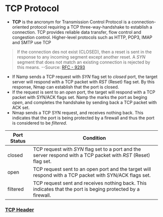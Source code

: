 # TCP Protocol

 - **TCP** is the ancronym for Transmission Control Protocol is a connection-oriented protocol requiring a TCP three-way-handshake to establish a connection. TCP provides reliable data transfer, flow control and congestion control. Higher-level protocols such as HTTP, POP3, IMAP and SMTP use TCP

> If the connection des not exist (CLOSED), then a reset is sent in the response to any incoming segment except another reset. A *SYN* segment that does not match an existing connection is rejected by this means.
> --Source: [RFC - 9293](https://datatracker.ietf.org/doc/html/rfc9293)

 - If Namp sends a TCP request with *SYN* flag set to *closed* port, the target server will respond with a TCP packet with *RST* (Reset) flag set. By this response, Nmap can establish that the port is closed.
 - If the request is sent to an *open* port, the target will respond with a TCP packet with SYN/ACK flags set. Namp the marks the port as beging *open*, and completes the handshake by sending back a TCP packet with ACK set.
 - Nmap sends a TCP SYN request, and receives nothing back. This indicates that the port is being protected by a firewall and thus the port is considered to be *filtered*.

|Port Status|Condition|
|---|---|
|closed|TCP request with *SYN* flag set to a port and the server respond with a TCP packet with *RST* (Reset) flag set.|
|open|TCP request sent to an open port and the target will respond with a TCP packet with SYN/ACK flags set.|
|filtered|TCP request sent and receives nothing back. This indicates that the port is beging protected by a firewall.|


### [TCP Header](rfc9293.html)
